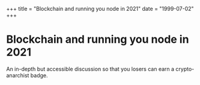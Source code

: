 +++
title = "Blockchain and running you node in 2021"
date = "1999-07-02"
+++



# Blockchain and running you node in 2021

An in-depth but accessible discussion so that you losers can earn a crypto-anarchist badge.


